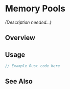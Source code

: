 # Memory Pools

*(Description needed...)*

## Overview

## Usage

```rust
// Example Rust code here
```

## See Also


